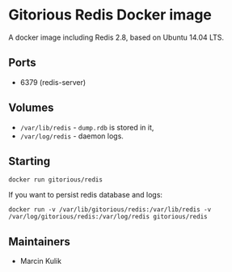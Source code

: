 # Gitorious Redis Docker image

A docker image including Redis 2.8, based on Ubuntu 14.04 LTS.

## Ports

* 6379 (redis-server)

## Volumes

* `/var/lib/redis` - `dump.rdb` is stored in it,
* `/var/log/redis` - daemon logs.

## Starting

    docker run gitorious/redis

If you want to persist redis database and logs:

    docker run -v /var/lib/gitorious/redis:/var/lib/redis -v /var/log/gitorious/redis:/var/log/redis gitorious/redis

## Maintainers

* Marcin Kulik
